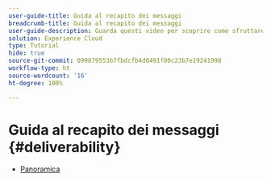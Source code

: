 ```yaml
---
user-guide-title: Guida al recapito dei messaggi
breadcrumb-title: Guida al recapito dei messaggi
user-guide-description: Guarda questi video per scoprire come sfruttare le capacità di recapito.
solution: Experience Cloud
type: Tutorial
hide: true
source-git-commit: 099879553b7fbdcfb4d0491f00c23b7e19241998
workflow-type: ht
source-wordcount: '16'
ht-degree: 100%

---
```



# Guida al recapito dei messaggi {#deliverability}

+ [Panoramica](overview.md)
